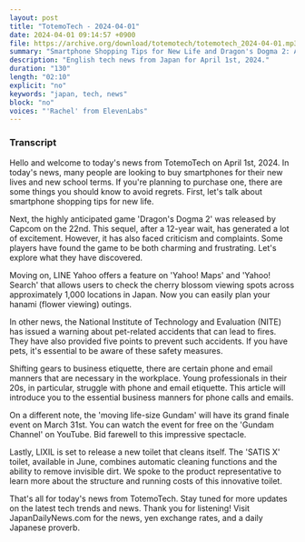 ```yaml
---
layout: post
title: "TotemoTech - 2024-04-01"
date: 2024-04-01 09:14:57 +0900
file: https://archive.org/download/totemotech/totemotech_2024-04-01.mp3
summary: "Smartphone Shopping Tips for New Life and Dragon's Dogma 2: A Mix of Charm and Frustration, & more…"
description: "English tech news from Japan for April 1st, 2024."
duration: "130"
length: "02:10"
explicit: "no"
keywords: "japan, tech, news"
block: "no"
voices: "'Rachel' from ElevenLabs"
---
```


### Transcript

Hello and welcome to today's news from TotemoTech on April 1st, 2024. In today's news, many people are looking to buy smartphones for their new lives and new school terms. If you're planning to purchase one, there are some things you should know to avoid regrets. First, let's talk about smartphone shopping tips for new life.

Next, the highly anticipated game 'Dragon's Dogma 2' was released by Capcom on the 22nd. This sequel, after a 12-year wait, has generated a lot of excitement. However, it has also faced criticism and complaints. Some players have found the game to be both charming and frustrating. Let's explore what they have discovered.

Moving on, LINE Yahoo offers a feature on 'Yahoo! Maps' and 'Yahoo! Search' that allows users to check the cherry blossom viewing spots across approximately 1,000 locations in Japan. Now you can easily plan your hanami (flower viewing) outings.

In other news, the National Institute of Technology and Evaluation (NITE) has issued a warning about pet-related accidents that can lead to fires. They have also provided five points to prevent such accidents. If you have pets, it's essential to be aware of these safety measures.

Shifting gears to business etiquette, there are certain phone and email manners that are necessary in the workplace. Young professionals in their 20s, in particular, struggle with phone and email etiquette. This article will introduce you to the essential business manners for phone calls and emails.

On a different note, the 'moving life-size Gundam' will have its grand finale event on March 31st. You can watch the event for free on the 'Gundam Channel' on YouTube. Bid farewell to this impressive spectacle.

Lastly, LIXIL is set to release a new toilet that cleans itself. The 'SATIS X' toilet, available in June, combines automatic cleaning functions and the ability to remove invisible dirt. We spoke to the product representative to learn more about the structure and running costs of this innovative toilet.

That's all for today's news from TotemoTech. Stay tuned for more updates on the latest tech trends and news. Thank you for listening!   Visit JapanDailyNews.com for the news, yen exchange rates, and a daily Japanese proverb.
